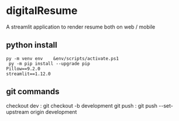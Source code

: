 # digitalResume
A streamlit application to render resume both on web / mobile

## python install 
```
py -m venv env    &env/scripts/activate.ps1
 py -m pip install --upgrade pip
Pillow==9.2.0
streamlit==1.12.0
```

## git commands 
checkout dev : git checkout -b development 
git push :  git push --set-upstream origin development